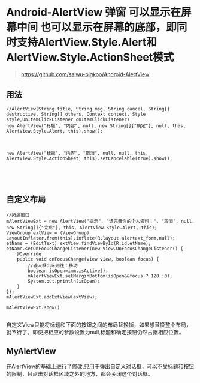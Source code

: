 # Android-AlertView  弹窗  可以显示在屏幕中间  也可以显示在屏幕的底部，即同时支持AlertView.Style.Alert和AlertView.Style.ActionSheet模式
> https://github.com/saiwu-bigkoo/Android-AlertView


## 用法

```
//AlertView(String title, String msg, String cancel, String[] destructive, String[] others, Context context, Style style,OnItemClickListener onItemClickListener)
new AlertView("标题", "内容", null, new String[]{"确定"}, null, this, AlertView.Style.Alert, this).show();



new AlertView("标题", "内容", "取消", null, null, this, AlertView.Style.ActionSheet, this).setCancelable(true).show();





```

## 自定义布局

```
//拓展窗口
mAlertViewExt = new AlertView("提示", "请完善你的个人资料！", "取消", null, new String[]{"完成"}, this, AlertView.Style.Alert, this);
ViewGroup extView = (ViewGroup) LayoutInflater.from(this).inflate(R.layout.alertext_form,null);
etName = (EditText) extView.findViewById(R.id.etName);
etName.setOnFocusChangeListener(new View.OnFocusChangeListener() {
    @Override
    public void onFocusChange(View view, boolean focus) {
        //输入框出来则往上移动
        boolean isOpen=imm.isActive();
        mAlertViewExt.setMarginBottom(isOpen&&focus ? 120 :0);
        System.out.println(isOpen);
    }
});
mAlertViewExt.addExtView(extView);

mAlertViewExt.show()


```

自定义View只能将标题和下面的按钮之间的布局替换掉，如果想替换整个布局，就不行了。即使把相应的参数设置为null,标题和确定按钮仍然占据相应位置。


## MyAlertView
在AlertView的基础上进行了修改,只用于弹出自定义对话框，可以不受标题和按钮的限制，且点击对话框区域之外的地方，都会关闭这个对话框。

